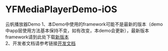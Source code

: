 # YFMediaPlayerDemo-iOS
云帆播放器Demo
1、本Demo中使用的framework可能不是最新的版本（demo中app层使用方法基本保持不变，如有改变，本demo会更新），最新版本framework请到此处下载[新版本](https://github.com/YfCloudKit/YFMediaPlayerKit-iOS)</br>
2、开发者文档请参考链接[开发文档](http://www.yfcloud.com)</br>
